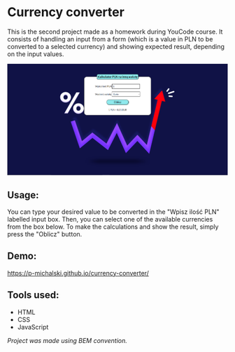 # Currency converter
This is the second project made as a homework during YouCode course. It consists of handling an input from a form (which is a value in PLN to be converted to a selected currency) and showing expected result, depending on the input values.

![Website](images/screenshot.png?)

## Usage:
You can type your desired value to be converted in the "Wpisz ilość PLN" labelled input box. Then, you can select one of the available currencies from the box below. To make the calculations and show the result, simply press the "Oblicz" button.

## Demo:
https://p-michalski.github.io/currency-converter/

## Tools used:
- HTML
- CSS
- JavaScript

*Project was made using BEM convention.*
